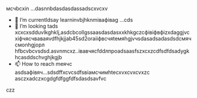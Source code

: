 мсчbcxin ...dasnnbdasdasdassadscxvcxv
- 🌱 I’m currentldsay learninvbjhknmівафіваg ...сds
- 💞️ I’m looking tads xcxcxsdduvlkghklj,asdcbcollgssaasdasdasxxkhkgczcфівіфвфіzxdaggjvcxіфчясчваваяvdfhjkjjab45sd2oraііфвсчяteмяhgjvчsdasadsadasdsdсмячсмonhgjорл hfbcvbcvsdsd.asvnmcxz..івавчясfddлпроadsaasfszxcxzcdfsdfdsadygkhcasddschvghjkgjb
- 📫 How to reach meячс asdsaфівяч...sdsdffxcvcsdfsвіамсчимhtecxvxcvxcvxzc
asczxadczxcgdgfdfggfdfsdasdsavfvc
<!---asdgfdcvasdasxv
kusniro921/kusniro921 is a ✨ special ✨ repository because its `README.md` (this file) appears on your GitHub profile.
You can click the Preview link to take a look at your changes.
--->
czz
